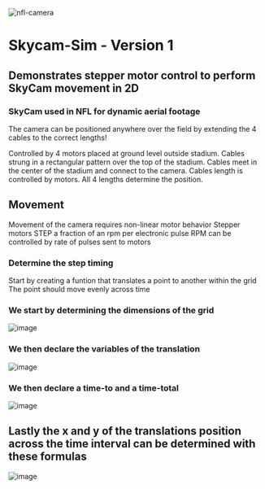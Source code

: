 ![nfl-camera](https://user-images.githubusercontent.com/22437742/196407908-cf30e197-1789-40a8-95c8-85206209ca5d.jpg)
# Skycam-Sim - Version 1

## Demonstrates stepper motor control to perform SkyCam movement in 2D

### SkyCam used in NFL for dynamic aerial footage


The camera can be positioned anywhere over the field by extending the 4 cables to the correct lengths!

Controlled by 4 motors placed at ground level outside stadium.
Cables strung in a rectangular pattern over the top of the stadium.
Cables meet in the center of the stadium and connect to the camera.
Cables length is controlled by motors.
All 4 lengths determine the position.

## Movement
Movement of the camera requires non-linear motor behavior
Stepper motors STEP a fraction of an rpm per electronic pulse
RPM can be controlled by rate of pulses sent to motors

### Determine the step timing

Start by creating a funtion that translates a point to another within the grid
The point should move evenly across time

### We start by determining the dimensions of the grid

![image](https://user-images.githubusercontent.com/22437742/196411690-18810a2d-2860-47a4-bd04-6d09efc81c22.png)

### We then declare the variables of the translation

![image](https://user-images.githubusercontent.com/22437742/196411988-76732b6d-7b40-4e05-bcfc-9a6930f4b04a.png)

### We then declare a time-to and a time-total

![image](https://user-images.githubusercontent.com/22437742/196412625-fafc8d33-6a49-435f-b22b-c55925f699d4.png)

## Lastly the x and y of the translations position across the time interval can be determined with these formulas

![image](https://user-images.githubusercontent.com/22437742/196412707-f9860628-331d-4ae5-967b-d64d702c3059.png)

